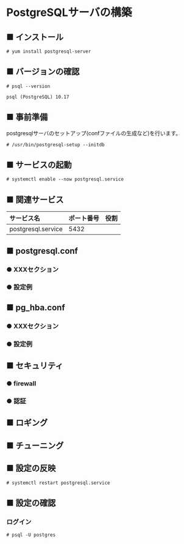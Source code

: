 # PostgreSQLサーバの構築
## ■ インストール
```
# yum install postgresql-server
```
## ■ バージョンの確認
```
# psql --version
```
```
psql (PostgreSQL) 10.17
```
## ■ 事前準備
postgresqlサーバのセットアップ(confファイルの生成など)を行います。
```
# /usr/bin/postgresql-setup --initdb
```
## ■ サービスの起動
```
# systemctl enable --now postgresql.service
```
## ■ 関連サービス
|サービス名|ポート番号|役割|
|:---|:---|:---|
|postgresql.service|5432||

## ■ postgresql.conf
### ● XXXセクション
### ● 設定例

## ■ pg_hba.conf
### ● XXXセクション
### ● 設定例

## ■ セキュリティ
### ● firewall
### ● 認証
## ■ ロギング
## ■ チューニング
## ■ 設定の反映
```
# systemctl restart postgresql.service
```
## ■ 設定の確認
### ログイン
```
# psql -U postgres
```
